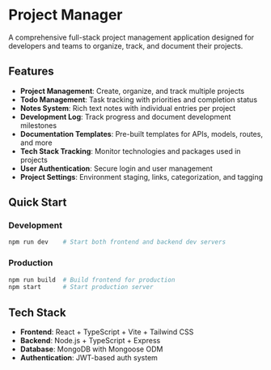 # Project Manager

A comprehensive full-stack project management application designed for developers and teams to organize, track, and document their projects.

## Features

- **Project Management**: Create, organize, and track multiple projects
- **Todo Management**: Task tracking with priorities and completion status
- **Notes System**: Rich text notes with individual entries per project
- **Development Log**: Track progress and document development milestones
- **Documentation Templates**: Pre-built templates for APIs, models, routes, and more
- **Tech Stack Tracking**: Monitor technologies and packages used in projects
- **User Authentication**: Secure login and user management
- **Project Settings**: Environment staging, links, categorization, and tagging

## Quick Start

### Development
```bash
npm run dev    # Start both frontend and backend dev servers
```

### Production
```bash
npm run build  # Build frontend for production
npm start      # Start production server
```

## Tech Stack

- **Frontend**: React + TypeScript + Vite + Tailwind CSS
- **Backend**: Node.js + TypeScript + Express
- **Database**: MongoDB with Mongoose ODM
- **Authentication**: JWT-based auth system